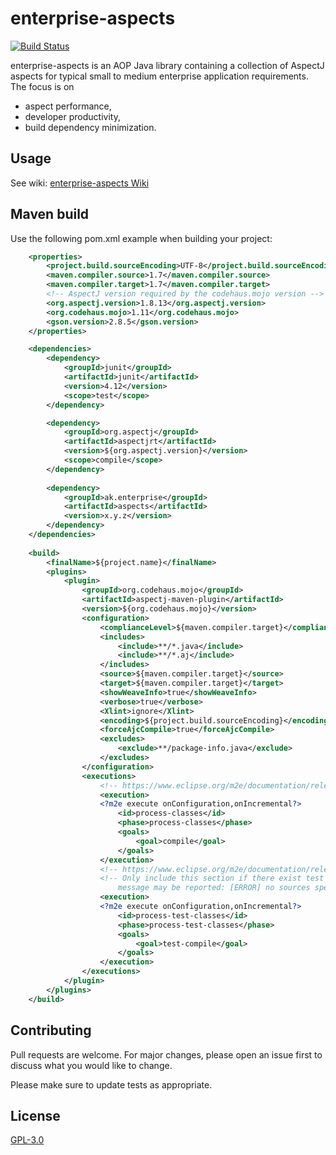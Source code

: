 # enterprise-aspects
[![Build Status](https://travis-ci.org/akovac35/enterprise-aspects.svg?branch=master)](https://travis-ci.org/akovac35/enterprise-aspects)

enterprise-aspects is an AOP Java library containing a collection of AspectJ aspects for typical small to medium enterprise application requirements. The focus is on 
* aspect performance,
* developer productivity,
* build dependency minimization.

## Usage
See wiki: [enterprise-aspects Wiki](../../wiki)

## Maven build

Use the following pom.xml example when building your project:

```XML
	<properties>
		<project.build.sourceEncoding>UTF-8</project.build.sourceEncoding>
		<maven.compiler.source>1.7</maven.compiler.source>
		<maven.compiler.target>1.7</maven.compiler.target>
		<!-- AspectJ version required by the codehaus.mojo version -->
		<org.aspectj.version>1.8.13</org.aspectj.version>
		<org.codehaus.mojo>1.11</org.codehaus.mojo>
		<gson.version>2.8.5</gson.version>
	</properties>

	<dependencies>
		<dependency>
			<groupId>junit</groupId>
			<artifactId>junit</artifactId>
			<version>4.12</version>
			<scope>test</scope>
		</dependency>

		<dependency>
			<groupId>org.aspectj</groupId>
			<artifactId>aspectjrt</artifactId>
			<version>${org.aspectj.version}</version>
			<scope>compile</scope>
		</dependency>
		
		<dependency>
			<groupId>ak.enterprise</groupId>
			<artifactId>aspects</artifactId>
			<version>x.y.z</version>
		</dependency>
	</dependencies>
	
	<build>
		<finalName>${project.name}</finalName>
		<plugins>
			<plugin>
				<groupId>org.codehaus.mojo</groupId>
				<artifactId>aspectj-maven-plugin</artifactId>
				<version>${org.codehaus.mojo}</version>
				<configuration>
					<complianceLevel>${maven.compiler.target}</complianceLevel>
					<includes>
						<include>**/*.java</include>
						<include>**/*.aj</include>
					</includes>
					<source>${maven.compiler.target}</source>
					<target>${maven.compiler.target}</target>
					<showWeaveInfo>true</showWeaveInfo>
					<verbose>true</verbose>
					<Xlint>ignore</Xlint>
					<encoding>${project.build.sourceEncoding}</encoding>
					<forceAjcCompile>true</forceAjcCompile>
					<excludes>
						<exclude>**/package-info.java</exclude>
					</excludes>
				</configuration>
				<executions>
					<!-- https://www.eclipse.org/m2e/documentation/release-notes-17.html#new-syntax-for-specifying-lifecycle-mapping-metadata -->
					<execution>
					<?m2e execute onConfiguration,onIncremental?>
						<id>process-classes</id>
						<phase>process-classes</phase>
						<goals>
							<goal>compile</goal>
						</goals>
					</execution>
					<!-- https://www.eclipse.org/m2e/documentation/release-notes-17.html#new-syntax-for-specifying-lifecycle-mapping-metadata -->
					<!-- Only include this section if there exist test classes, or the following 
						message may be reported: [ERROR] no sources specified -->
					<execution>
					<?m2e execute onConfiguration,onIncremental?>
						<id>process-test-classes</id>
						<phase>process-test-classes</phase>
						<goals>
							<goal>test-compile</goal>
						</goals>
					</execution>
				</executions>
			</plugin>
		</plugins>
	</build>
```

## Contributing
Pull requests are welcome. For major changes, please open an issue first to discuss what you would like to change.

Please make sure to update tests as appropriate.

## License
[GPL-3.0](LICENSE)

